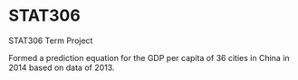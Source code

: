 # STAT306
STAT306 Term Project

Formed a prediction equation for the GDP per capita of 36 cities in China in 2014 based on data of 2013.
